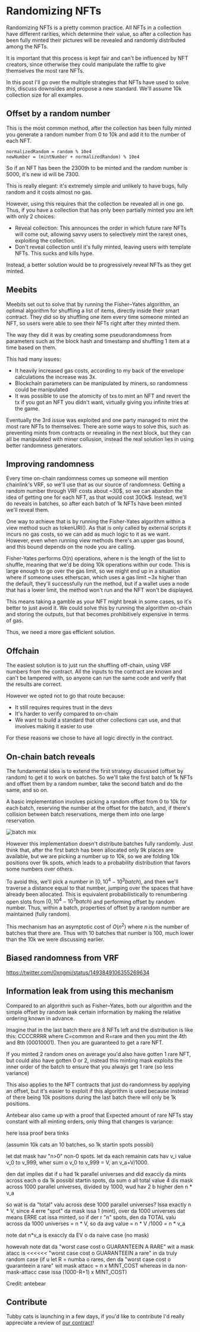 # Randomizing NFTs

Randomizing NFTs is a pretty common practice. All NFTs in a collection have different rarities, which determine their value, so after a collection has been fully minted their pictures will be revealed and randomly distributed among the NFTs.

It is important that this process is kept fair and can't be influenced by NFT creators, since otherwise they could manipulate the raffle to give themselves the most rare NFTs.

In this post I'll go over the multiple strategies that NFTs have used to solve this, discuss downsides and propose a new standard. We'll assume 10k collection size for all examples.

## Offset by a random number
This is the most common method, after the collection has been fully minted you generate a random number from 0 to 10k and add it to the number of each NFT.
```
normalizedRandom = random % 10e4
newNumber = (mintNumber + normalizedRandom) % 10e4
```

So if an NFT has been the 2300th to be minted and the random number is 5000, it's new id will be 7300.

This is really elegant: it's extremely simple and unlikely to have bugs, fully random and it costs almost no gas.

However, using this requires that the collection be revealed all in one go. Thus, if you have a collection that has only been partially minted you are left with only 2 choices:
- Reveal collection: This announces the order in which future rare NFTs will come out, allowing savvy users to selectively mint the rarest ones, exploiting the collection.
- Don't reveal collection until it's fully minted, leaving users with template NFTs. This sucks and kills hype.

Instead, a better solution would be to progressively reveal NFTs as they get minted.

## Meebits
Meebits set out to solve that by running the Fisher–Yates algorithm, an optimal algorithm for shuffling a list of items, directly inside their smart contract. They did so by shuffling one item every time someone minted an NFT, so users were able to see their NFTs right after they minted them.

The way they did it was by creating some pseudorandomness from parameters such as the block hash and timestamp and shuffling 1 item at a time based on them.

This had many issues:
- It heavily increased gas costs, according to my back of the envelope calculations the increase was 3x.
- Blockchain parameters can be manipulated by miners, so randomness could be manipulated
- It was possible to use the atomicity of txs to mint an NFT and revert the tx if you got an NFT you didn't want, virtually giving you infinite tries at the game.

Eventually the 3rd issue was exploited and one party managed to mint the most rare NFTs to themselves. There are some ways to solve this, such as preventing mints from contracts or revealing in the next block, but they can all be manipulated with miner collusion, instead the real solution lies in using better randomness generators.

## Improving randomness
Every time on-chain randomness comes up someone will mention chainlink's VRF, so we'll use that as our source of randomness. Getting a random number through VRF costs about ~30\$, so we can abandon the idea of getting one for each NFT, as that would cost 300k\$. Instead, we'll do reveals in batches, so after each batch of 1k NFTs have been minted we'll reveal them.

One way to achieve that is by running the Fisher-Yates algorithm within a view method such as tokenURI(). As that is only called by external scripts it incurs no gas costs, so we can add as much logic to it as we want. However, even when running view methods there's an upper gas bound, and this bound depends on the node you are calling.

Fisher-Yates performs O(n) operations, where n is the length of the list to shuffle, meaning that we'd be doing 10k operations within our code. This is large enough to go over the gas limit, so we might end up in a situation where if someone uses etherscan, which uses a gas limit ~3x higher than the default, they'll successfully run the method, but if a wallet uses a node that has a lower limit, the method won't run and the NFT won't be displayed.

This means taking a gamble as your NFT might break in some cases, so it's better to just avoid it. We could solve this by running the algorithm on-chain and storing the outputs, but that becomes prohibitively expensive in terms of gas.

Thus, we need a more gas efficient solution.

## Offchain
The easiest solution is to just run the shuffling off-chain, using VRF numbers from the contract. All the inputs to the contract are known and can't be tampered with, so anyone can run the same code and verify that the results are correct.

However we opted not to go that route because:
- It still requires requires trust in the devs
- It's harder to verify compared to on-chain
- We want to build a standard that other collections can use, and that involves making it easier to use

For these reasons we chose to have all logic directly in the contract.

## On-chain batch reveals
The fundamental idea is to extend the first strategy discussed (offset by random) to get it to work on batches. So we'll take the first batch of 1k NFTs and offset them by a random number, take the second batch and do the same, and so on.

A basic implementation involves picking a random offset from 0 to 10k for each batch, reserving the number at the offset for the batch, and, if there's collision between batch reservations, merge them into one large reservation.

![batch mix](./images/batch-mix.png)

However this implementation doesn't distribute batches fully randomly. Just think that, after the first batch has been allocated only 9k places are available, but we are picking a number up to 10k, so we are folding 10k positions over 9k spots, which leads to a probability distribution that favors some numbers over others.

To avoid this, we'll pick a number in $[0, 10^4-10^3batch)$, and then we'll traverse a distance equal to that number, jumping over the spaces that have already been allocated. This is equivalent probabilistically to renumbering open slots from $[0, 10^4-10^3batch)$ and performing offset by random number. Thus, within a batch, properties of offset by a random number are maintained (fully random).

This mechanism has an asymptotic cost of $O(n^2)$ where $n$ is the number of batches that there are. Thus with 10 batches that number is 100, much lower than the 10k we were discussing earlier.

## Biased randomness from VRF
https://twitter.com/0xngmi/status/1493849106355269634

## Information leak from using this mechanism
Compared to an algorithm such as Fisher–Yates, both our algorithm and the simple offset by random leak certain information by making the relative ordering known in advance.

Imagine that in the last batch there are 8 NFTs left and the distribution is like this:
CCCCRRRR where C=common and R=rare
and then you mint the 4th and 8th (00010001). Then you are guaranteed to get a rare NFT.

If you minted 2 random ones on average you'd also have gotten 1 rare NFT, but could also have gotten 0 or 2, instead this minting mask exploits the inner order of the batch to ensure that you always get 1 rare (so less variance)

This also applies to the NFT contracts that just do randomness by applying an offset, but it's easier to exploit if this algorithm is used because instead of there being 10k positions during the last batch there will only be 1k positions.

Antebear also came up with a proof that Expected amount of rare NFTs stay constant with all minting orders, only thing that changes is variance:

here issa proof bera tinks

(assumin 10k cats an 10 batches, so 1k startin spots possibl) 

let dat mask hav "n>0" non-0 spots. let da each remainin cats hav v_i value v_0 to v_999, wher sum o v_0 to v_999 = V, an v_a=V/1000.

den dat implies dat if u had 1k parallel universes and did exaccly da mints across each o da 1k possibl startin spots, da sum o all total value 4 dis mask across 1000 parallel universes, divided by 1000, wud hav 2 b higher den n * v_a

so wat is da "total" valu across dese 1000 parallel universes? Issa exactly n * V, since 4 erre "spot" da mask issa 1 (mint), over da 1000 universes dat means ERRE cat issa minted, so if der r "n" spots, den da TOTAL valu across da 1000 universes = n * V, so da avg value = n * V /1000 = n * v_a

note dat n*v_a is exaccly da EV o da naive case (no mask)

howevah note dat da "worst case cost o GUARANTEEIN A RARE" wit a mask atacc is <<<<<< "worst case cost o GUARANTEEIN a rare" in da truly random case
(if u let R = numba o rares, den da "worst case cost o guaranteein a rare" wit mask attacc = n x MINT_COST whereas in da non-mask-attacc case issa (1000-R+1) x MINT_COST) 

Credit: antebear

## Contribute
Tubby cats is launching in a few days, if you'd like to contribute I'd really appreciate a review of [our contract](https://github.com/0xngmi/tubbies/blob/master/contracts/Tubbies.sol#L172)!